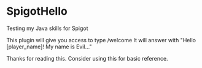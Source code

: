 # SpigotHello
Testing my Java skills for Spigot

This plugin will give you access to type /welcome
It will answer with "Hello [player_name]! My name is Evil..."

Thanks for reading this. Consider using this for basic reference.
